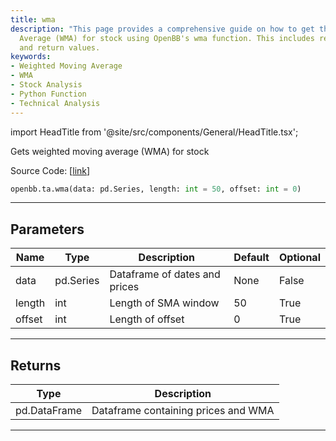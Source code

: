 ```yaml
---
title: wma
description: "This page provides a comprehensive guide on how to get the Weighted Moving"
  Average (WMA) for stock using OpenBB's wma function. This includes relevant parameters
  and return values.
keywords:
- Weighted Moving Average
- WMA
- Stock Analysis
- Python Function
- Technical Analysis
---
```


import HeadTitle from '@site/src/components/General/HeadTitle.tsx';

<HeadTitle title="ta.wma - Reference | OpenBB SDK Docs" />

Gets weighted moving average (WMA) for stock

Source Code: [[link](https://github.com/OpenBB-finance/OpenBBTerminal/tree/main/openbb_terminal/common/technical_analysis/overlap_model.py#L67)]

```python
openbb.ta.wma(data: pd.Series, length: int = 50, offset: int = 0)
```

---

## Parameters

| Name | Type | Description | Default | Optional |
| ---- | ---- | ----------- | ------- | -------- |
| data | pd.Series | Dataframe of dates and prices | None | False |
| length | int | Length of SMA window | 50 | True |
| offset | int | Length of offset | 0 | True |


---

## Returns

| Type | Description |
| ---- | ----------- |
| pd.DataFrame | Dataframe containing prices and WMA |
---
